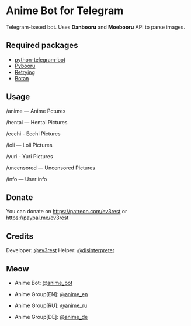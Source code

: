 # Anime Bot for Telegram
Telegram-based bot. Uses **Danbooru** and **Moebooru** API to parse images.
## Required packages
- [python-telegram-bot](https://github.com/python-telegram-bot/python-telegram-bot)
- [Pybooru](https://github.com/LuqueDaniel/pybooru)
- [Retrying](https://github.com/rholder/retrying)
- [Botan](https://github.com/botanio/sdk)

## Usage
/anime — Anime Pctures

/hentai — Hentai Pictures

/ecchi - Ecchi Pictures

/loli — Loli Pictures

/yuri - Yuri Pictures

/uncensored — Uncensored Pictures



/info — User info
## Donate
You can donate on https://patreon.com/ev3rest or https://paypal.me/ev3rest
## Credits
Developer: [@ev3rest](https://t.me/ev3rest)
Helper: [@disinterpreter](https://t.me/disinterpreter)

## Meow
- Anime Bot: [@anime_bot](https://t.me/anime_bot)

- Anime Group[EN]: [@anime_en](https://t.me/anime_en)

- Anime Group[RU]: [@anime_ru](https://t.me/anime_ru)

- Anime Group[DE]: [@anime_de](https://t.me/anime_de)
